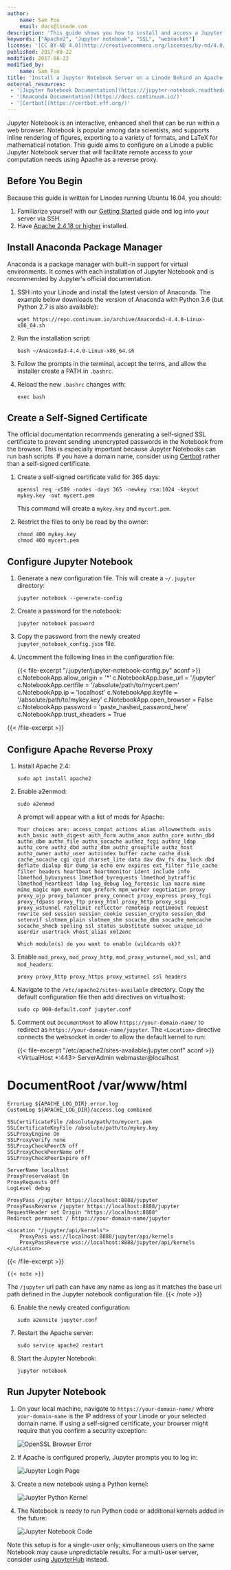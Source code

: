 ```yaml
---
author:
    name: Sam Foo
    email: docs@linode.com
description: 'This guide shows you how to install and access a Jupyter notebook on a Linode remotely and securely through an Apache reverse proxy.'
keywords: ["Apache2", "Jupyter notebook", "SSL", "websocket"]
license: '[CC BY-ND 4.0](http://creativecommons.org/licenses/by-nd/4.0/)'
published: 2017-08-22
modified: 2017-08-22
modified_by:
    name: Sam Foo
title: 'Install a Jupyter Notebook Server on a Linode Behind an Apache Reverse Proxy'
external_resources:
 - '[Jupyter Notebook Documentation](https://jupyter-notebook.readthedocs.io/en/stable/)'
 - '[Anaconda Documentation](https://docs.continuum.io/)'
 - '[Certbot](https://certbot.eff.org/)'
---
```


Jupyter Notebook is an interactive, enhanced shell that can be run within a web browser. Notebook is popular among data scientists, and supports inline rendering of figures, exporting to a variety of formats, and LaTeX for mathematical notation. This guide aims to configure on a Linode a public Jupyter Notebook server that will facilitate remote access to your computation needs using Apache as a reverse proxy.

## Before You Begin

Because this guide is written for Linodes running Ubuntu 16.04, you should:

1.  Familiarize yourself with our [Getting Started](/docs/getting-started) guide and log into your server via SSH.
2.  Have [Apache 2.4.18 or higher](https://help.ubuntu.com/lts/serverguide/httpd.html) installed.

## Install Anaconda Package Manager

Anaconda is a package manager with built-in support for virtual environments. It comes with each installation of Jupyter Notebook and is recommended by Jupyter's official documentation.

1.  SSH into your Linode and install the latest version of Anaconda. The example below downloads the version of Anaconda with Python 3.6 (but Python 2.7 is also available):

        wget https://repo.continuum.io/archive/Anaconda3-4.4.0-Linux-x86_64.sh

2.  Run the installation script:

        bash ~/Anaconda3-4.4.0-Linux-x86_64.sh

3.  Follow the prompts in the terminal, accept the terms, and allow the installer create a PATH in `.bashrc`.

4.  Reload the new `.bashrc` changes with:

        exec bash

## Create a Self-Signed Certificate

The official documentation recommends generating a self-signed SSL certificate to prevent sending unencrypted passwords in the Notebook from the browser. This is especially important because Jupyter Notebooks can run bash scripts. If you have a domain name, consider using [Certbot](https://certbot.eff.org/#ubuntuxenial-apache) rather than a self-signed certificate.

1.  Create a self-signed certificate valid for 365 days:

        openssl req -x509 -nodes -days 365 -newkey rsa:1024 -keyout mykey.key -out mycert.pem

    This command will create a `mykey.key` and `mycert.pem`.

2.  Restrict the files to only be read by the owner:

        chmod 400 mykey.key
        chmod 400 mycert.pem

## Configure Jupyter Notebook

1.  Generate a new configuration file. This will create a `~/.jupyter` directory:

        jupyter notebook --generate-config

2.  Create a password for the notebook:

        jupyter notebook password

3.  Copy the password from the newly created `jupyter_notebook_config.json` file.

4.  Uncomment the following lines in the configuration file:

    {{< file-excerpt "/.jupyter/jupyter-notebook-config.py" aconf >}}
c.NotebookApp.allow_origin = '*'
c.NotebookApp.base_url = '/jupyter'
c.NotebookApp.certfile = '/absolute/path/to/mycert.pem'
c.NotebookApp.ip = 'localhost'
c.NotebookApp.keyfile = '/absolute/path/to/mykey.key'
c.NotebookApp.open_browser = False
c.NotebookApp.password = 'paste_hashed_password_here'
c.NotebookApp.trust_xheaders = True

{{< /file-excerpt >}}


## Configure Apache Reverse Proxy

1.  Install Apache 2.4:

        sudo apt install apache2

2.  Enable a2enmod:

        sudo a2enmod

    A prompt will appear with a list of mods for Apache:

        Your choices are: access_compat actions alias allowmethods asis auth_basic auth_digest auth_form authn_anon authn_core authn_dbd authn_dbm authn_file authn_socache authnz_fcgi authnz_ldap authz_core authz_dbd authz_dbm authz_groupfile authz_host authz_owner authz_user autoindex buffer cache cache_disk cache_socache cgi cgid charset_lite data dav dav_fs dav_lock dbd deflate dialup dir dump_io echo env expires ext_filter file_cache filter headers heartbeat heartmonitor ident include info lbmethod_bybusyness lbmethod_byrequests lbmethod_bytraffic lbmethod_heartbeat ldap log_debug log_forensic lua macro mime mime_magic mpm_event mpm_prefork mpm_worker negotiation proxy proxy_ajp proxy_balancer proxy_connect proxy_express proxy_fcgi proxy_fdpass proxy_ftp proxy_html proxy_http proxy_scgi proxy_wstunnel ratelimit reflector remoteip reqtimeout request rewrite sed session session_cookie session_crypto session_dbd setenvif slotmem_plain slotmem_shm socache_dbm socache_memcache socache_shmcb speling ssl status substitute suexec unique_id userdir usertrack vhost_alias xml2enc

        Which module(s) do you want to enable (wildcards ok)?

3.  Enable `mod_proxy`, `mod_proxy_http`, `mod_proxy_wstunnel`, `mod_ssl`, and `mod_headers`:

        proxy proxy_http proxy_https proxy_wstunnel ssl headers

4.  Navigate to the `/etc/apache2/sites-available` directory. Copy the default configuration file then add directives on virtualhost:

        sudo cp 000-default.conf jupyter.conf

5.  Comment out `DocumentRoot` to allow `https://your-domain-name/` to redirect as `https://your-domain-name/jupyter`. The `<Location>` directive connects the websocket in order to allow the default kernel to run:

    {{< file-excerpt "/etc/apache2/sites-available/jupyter.conf" aconf >}}
<VirtualHost *:443>
    ServerAdmin webmaster@localhost
#   DocumentRoot /var/www/html

    ErrorLog ${APACHE_LOG_DIR}.error.log
    CustomLog ${APACHE_LOG_DIR}/access.log combined

    SSLCertificateFile /absolute/path/to/mycert.pem
    SSLCertificateKeyFile /absolute/path/to/mykey.key
    SSLProxyEngine On
    SSLProxyVerify none
    SSLProxyCheckPeerCN off
    SSLProxyCheckPeerName off
    SSLProxyCheckPeerExpire off

    ServerName localhost
    ProxyPreserveHost On
    ProxyRequests Off
    LogLevel debug

    ProxyPass /jupyter https://localhost:8888/jupyter
    ProxyPassReverse /jupyter https://localhost:8888/jupyter
    RequestHeader set Origin "https://localhost:8888"
    Redirect permanent / https://your-domain-name/jupyter

    <Location "/jupyter/api/kernels">
        ProxyPass wss://localhost:8888/jupyter/api/kernels
        ProxyPassReverse wss://localhost:8888/jupyter/api/kernels
    </Location>

</VirtualHost>

{{< /file-excerpt >}}


    {{< note >}}
The `/jupyter` url path can have any name as long as it matches the base url path defined in the Jupyter notebook configuration file.
{{< /note >}}

6.  Enable the newly created configuration:

        sudo a2ensite jupyter.conf

7.  Restart the Apache server:

        sudo service apache2 restart

8.  Start the Jupyter Notebook:

        jupyter notebook

## Run Jupyter Notebook

1.  On your local machine, navigate to `https://your-domain-name/` where `your-domain-name` is the IP address of your Linode or your selected domain name. If using a self-signed certificate, your browser might require that you confirm a security exception:

    ![OpenSSL Browser Error](/docs/assets/jupyter-add-exception.png)

2.  If Apache is configured properly, Jupyter prompts you to log in:

    ![Jupyter Login Page](/docs/assets/jupyter-login-page.png)

3.  Create a new notebook using a Python kernel:

    ![Jupyter Python Kernel](/docs/assets/jupyter-new-notebook.png)

4.  The Notebook is ready to run Python code or additional kernels added in the future:

    ![Jupyter Notebook Code](/docs/assets/jupyter-code-sample.png)

Note this setup is for a single-user only; simultaneous users on the same Notebook may cause unpredictable results. For a multi-user server, consider using [JupyterHub](https://github.com/jupyterhub/jupyterhub) instead.

